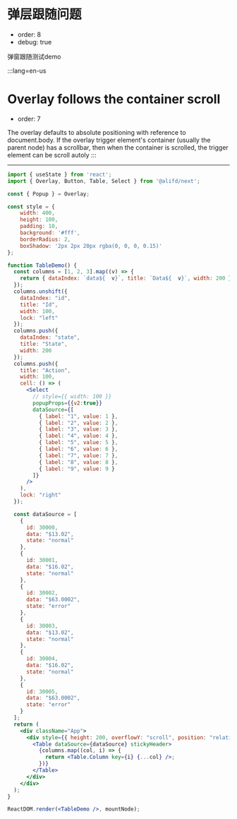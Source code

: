 # 弹层跟随问题

- order: 8
- debug: true

弹窗跟随测试demo

:::lang=en-us
# Overlay follows the container scroll

- order: 7

The overlay defaults to absolute positioning with reference to document.body. If the overlay trigger element's container (usually the parent node) has a scrollbar, then when the container is scrolled, the trigger element can be scroll autoly
:::


---

````jsx
import { useState } from 'react';
import { Overlay, Button, Table, Select } from '@alifd/next';

const { Popup } = Overlay;

const style = {
    width: 400,
    height: 100,
    padding: 10,
    background: '#fff',
    borderRadius: 2,
    boxShadow: '2px 2px 20px rgba(0, 0, 0, 0.15)'
};

function TableDemo() {
  const columns = [1, 2, 3].map((v) => {
    return { dataIndex: `data${  v}`, title: `Data${  v}`, width: 200 };
  });
  columns.unshift({
    dataIndex: "id",
    title: "Id",
    width: 100,
    lock: "left"
  });
  columns.push({
    dataIndex: "state",
    title: "State",
    width: 200
  });
  columns.push({
    title: "Action",
    width: 100,
    cell: () => (
      <Select
        // style={{ width: 100 }}
        popupProps={{v2:true}}
        dataSource={[
          { label: "1", value: 1 },
          { label: "2", value: 2 },
          { label: "3", value: 3 },
          { label: "4", value: 4 },
          { label: "5", value: 5 },
          { label: "6", value: 6 },
          { label: "7", value: 7 },
          { label: "8", value: 8 },
          { label: "9", value: 9 }
        ]}
      />
    ),
    lock: "right"
  });

  const dataSource = [
    {
      id: 30000,
      data: "$13.02",
      state: "normal"
    },
    {
      id: 30001,
      data: "$16.02",
      state: "normal"
    },
    {
      id: 30002,
      data: "$63.0002",
      state: "error"
    },
    {
      id: 30003,
      data: "$13.02",
      state: "normal"
    },
    {
      id: 30004,
      data: "$16.02",
      state: "normal"
    },
    {
      id: 30005,
      data: "$63.0002",
      state: "error"
    }
  ];
  return (
    <div className="App">
      <div style={{ height: 200, overflowY: "scroll", position: "relative" }}>
        <Table dataSource={dataSource} stickyHeader>
          {columns.map((col, i) => {
            return <Table.Column key={i} {...col} />;
          })}
        </Table>
      </div>
    </div>
  );
}

ReactDOM.render(<TableDemo />, mountNode);
````